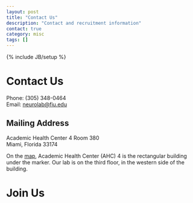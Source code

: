 ```yaml
---
layout: post
title: "Contact Us"
description: "Contact and recruitment information"
contact: true
category: misc
tags: []
---
```

{% include JB/setup %}

<a name="contact"></a>

# Contact Us
Phone: (305) 348-0464<br/>
Email: neurolab@fiu.edu

## Mailing Address
Academic Health Center 4 Room 380<br/>
Miami, Florida 33174

On the [map], Academic Health Center (AHC) 4 is the rectangular building under the marker. Our lab is on the third floor, in the western side of the building.

[map]: https://www.google.com/maps/place/Academic+Health+Center+4,+Miami,+FL+33174/@25.7593031,-80.3744721,17z/data=!3m1!4b1!4m5!3m4!1s0x88d9bf2e7705ee3f:0x3581f2208ba26078!8m2!3d25.7592828!4d-80.3723193



<a name="join"></a>

# Join Us
